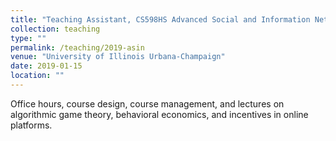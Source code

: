 ```yaml
---
title: "Teaching Assistant, CS598HS Advanced Social and Information Networks"
collection: teaching
type: ""
permalink: /teaching/2019-asin
venue: "University of Illinois Urbana-Champaign"
date: 2019-01-15
location: ""
---
```


Office hours, course design, course management, and lectures on algorithmic game theory, behavioral economics, and incentives in online platforms. 